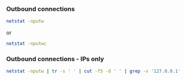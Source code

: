 ### Outbound connections

```bash
netstat -nputw
```

or

```bash
netstat -nputwc
```

### Outbound connections - IPs only

```bash
netstat -nputw | tr -s ' ' | cut -f5 -d ' ' | grep -v '127.0.0.1'
```

